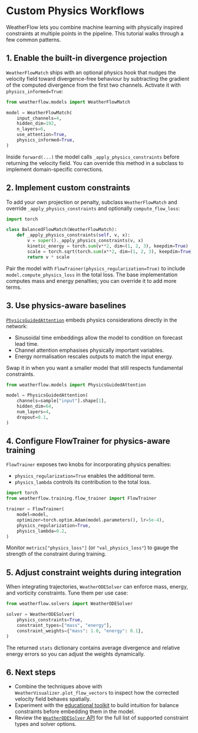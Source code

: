 # Custom Physics Workflows

WeatherFlow lets you combine machine learning with physically inspired
constraints at multiple points in the pipeline. This tutorial walks through a
few common patterns.

## 1. Enable the built-in divergence projection

`WeatherFlowMatch` ships with an optional physics hook that nudges the velocity
field toward divergence-free behaviour by subtracting the gradient of the
computed divergence from the first two channels. Activate it with
`physics_informed=True`:

```python
from weatherflow.models import WeatherFlowMatch

model = WeatherFlowMatch(
    input_channels=4,
    hidden_dim=192,
    n_layers=6,
    use_attention=True,
    physics_informed=True,
)
```

Inside `forward(...)` the model calls `_apply_physics_constraints` before
returning the velocity field. You can override this method in a subclass to
implement domain-specific corrections.

## 2. Implement custom constraints

To add your own projection or penalty, subclass `WeatherFlowMatch` and override
`_apply_physics_constraints` and optionally `compute_flow_loss`:

```python
import torch

class BalancedFlowMatch(WeatherFlowMatch):
    def _apply_physics_constraints(self, v, x):
        v = super()._apply_physics_constraints(v, x)
        kinetic_energy = torch.sum(v**2, dim=(1, 2, 3), keepdim=True)
        scale = torch.sqrt(torch.sum(x**2, dim=(1, 2, 3), keepdim=True) / (kinetic_energy + 1e-6))
        return v * scale
```

Pair the model with `FlowTrainer(physics_regularization=True)` to include
`model.compute_physics_loss` in the total loss. The base implementation computes
mass and energy penalties; you can override it to add more terms.

## 3. Use physics-aware baselines

[`PhysicsGuidedAttention`](../../weatherflow/models/physics_guided.py) embeds
physics considerations directly in the network:

- Sinusoidal time embeddings allow the model to condition on forecast lead time.
- Channel attention emphasises physically important variables.
- Energy normalisation rescales outputs to match the input energy.

Swap it in when you want a smaller model that still respects fundamental
constraints.

```python
from weatherflow.models import PhysicsGuidedAttention

model = PhysicsGuidedAttention(
    channels=sample["input"].shape[1],
    hidden_dim=64,
    num_layers=4,
    dropout=0.1,
)
```

## 4. Configure FlowTrainer for physics-aware training

`FlowTrainer` exposes two knobs for incorporating physics penalties:

- `physics_regularization=True` enables the additional term.
- `physics_lambda` controls its contribution to the total loss.

```python
import torch
from weatherflow.training.flow_trainer import FlowTrainer

trainer = FlowTrainer(
    model=model,
    optimizer=torch.optim.Adam(model.parameters(), lr=5e-4),
    physics_regularization=True,
    physics_lambda=0.2,
)
```

Monitor `metrics["physics_loss"]` (or `"val_physics_loss"`) to gauge the
strength of the constraint during training.

## 5. Adjust constraint weights during integration

When integrating trajectories, `WeatherODESolver` can enforce mass, energy, and
vorticity constraints. Tune them per use case:

```python
from weatherflow.solvers import WeatherODESolver

solver = WeatherODESolver(
    physics_constraints=True,
    constraint_types=["mass", "energy"],
    constraint_weights={"mass": 1.0, "energy": 0.1},
)
```

The returned `stats` dictionary contains average divergence and relative energy
errors so you can adjust the weights dynamically.

## 6. Next steps

- Combine the techniques above with `WeatherVisualizer.plot_flow_vectors` to
  inspect how the corrected velocity field behaves spatially.
- Experiment with the [educational toolkit](../../weatherflow/education/graduate_tool.py)
  to build intuition for balance constraints before embedding them in the model.
- Review the [`WeatherODESolver` API](../api/solvers.md) for the full list of
  supported constraint types and solver options.
